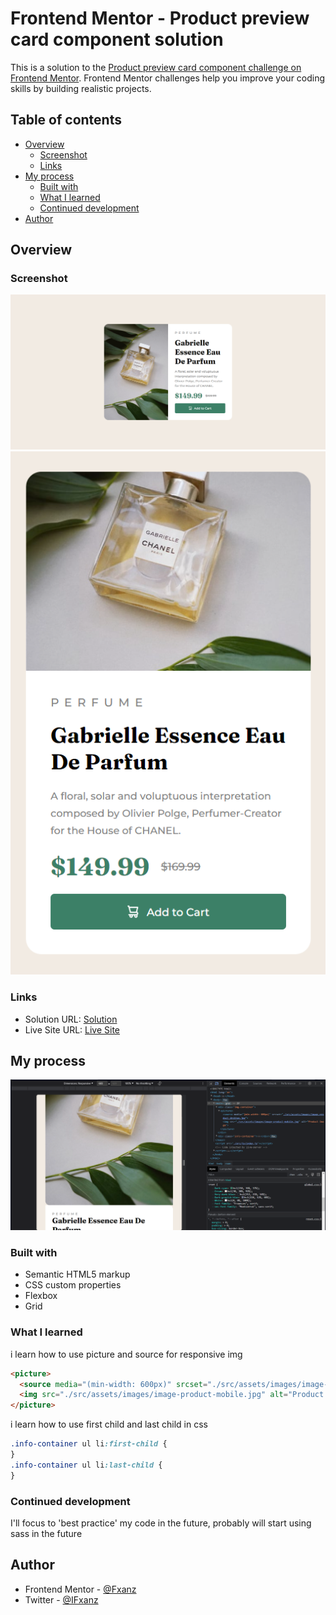 # Frontend Mentor - Product preview card component solution

This is a solution to the [Product preview card component challenge on Frontend Mentor](https://www.frontendmentor.io/challenges/product-preview-card-component-GO7UmttRfa). Frontend Mentor challenges help you improve your coding skills by building realistic projects.

## Table of contents

- [Overview](#overview)
  - [Screenshot](#screenshot)
  - [Links](#links)
- [My process](#my-process)
  - [Built with](#built-with)
  - [What I learned](#what-i-learned)
  - [Continued development](#continued-development)
- [Author](#author)

## Overview

### Screenshot

![](./src/assets/images/Result.png)
![](./src/assets/images/ResultMobile.png)

### Links

- Solution URL: [Solution](https://www.frontendmentor.io/solutions/product-preview-card-component-using-html-css-MYdbb1HsUu)
- Live Site URL: [Live Site](https://all-frontendmentor.vercel.app/Product%20Preview)

## My process

![](./src/assets/images/Process.png)

### Built with

- Semantic HTML5 markup
- CSS custom properties
- Flexbox
- Grid

### What I learned

i learn how to use picture and source for responsive img

```html
<picture>
  <source media="(min-width: 600px)" srcset="./src/assets/images/image-product-desktop.jpg" />
  <img src="./src/assets/images/image-product-mobile.jpg" alt="Product Image" />
</picture>
```

i learn how to use first child and last child in css
```css
.info-container ul li:first-child {
}
.info-container ul li:last-child {
}
```

### Continued development

I'll focus to 'best practice' my code in the future, probably will start using sass in the future

## Author

- Frontend Mentor - [@Fxanz](https://www.frontendmentor.io/profile/Fxanz)
- Twitter - [@IFxanz](https://www.twitter.com/IFxanz)
